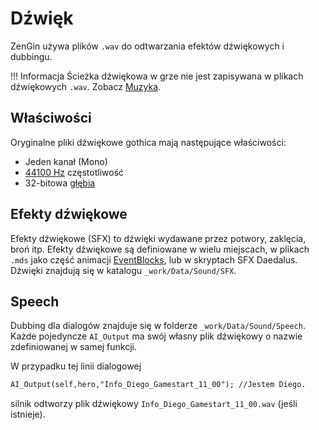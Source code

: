# Dźwięk
ZenGin używa plików `.wav` do odtwarzania efektów dźwiękowych i dubbingu.

!!! Informacja
    Ścieżka dźwiękowa w grze nie jest zapisywana w plikach dźwiękowych `.wav`. Zobacz [Muzyka](../music.md).

## Właściwości
Oryginalne pliki dźwiękowe gothica mają następujące właściwości:

- Jeden kanał (Mono)
- [44100 Hz](https://en.wikipedia.org/wiki/44,100_Hz) częstotliwość
- 32-bitowa [głębia](https://pl.wikipedia.org/wiki/Rozdzielczość_bitowa_dźwięku)

## Efekty dźwiękowe
Efekty dźwiękowe (SFX) to dźwięki wydawane przez potwory, zaklęcia, broń itp. Efekty dźwiękowe są definiowane w wielu miejscach, w plikach `.mds` jako część animacji [EventBlocks](../anims/events.md), lub w skryptach SFX Daedalus. Dźwięki znajdują się w katalogu `_work/Data/Sound/SFX`.  

## Speech
Dubbing dla dialogów znajduje się w folderze `_work/Data/Sound/Speech`. Każde pojedyncze `AI_Output` ma swój własny plik dźwiękowy o nazwie zdefiniowanej w samej funkcji.

W przypadku tej linii dialogowej
```dae
AI_Output(self,hero,"Info_Diego_Gamestart_11_00"); //Jestem Diego.
```
silnik odtworzy plik dźwiękowy `Info_Diego_Gamestart_11_00.wav` (jeśli istnieje).

